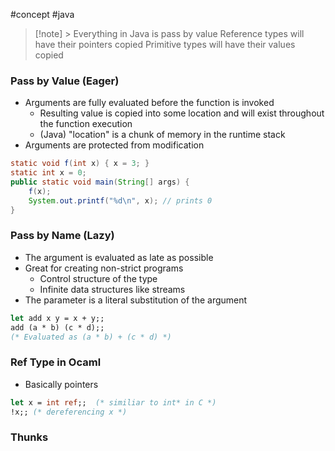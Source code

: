 #concept #java 

> [!note] > Everything in Java is pass by value 
> Reference types will have their pointers copied
> Primitive types will have their values copied

### Pass by Value (Eager)
- Arguments are fully evaluated before the function is invoked
	- Resulting value is copied into some location and will exist throughout the function execution
	- (Java) "location" is a chunk of memory in the runtime stack
- Arguments are protected from modification
```java
static void f(int x) { x = 3; }
static int x = 0;
public static void main(String[] args) {
	f(x);
	System.out.printf("%d\n", x); // prints 0
}
```

### Pass by Name (Lazy)
- The argument is evaluated as late as possible
- Great for creating non-strict programs
	- Control structure of the type
	- Infinite data structures like streams
- The parameter is a literal substitution of the argument
```ocaml
let add x y = x + y;;
add (a * b) (c * d);;
(* Evaluated as (a * b) + (c * d) *)
```

### Ref Type in Ocaml
- Basically pointers
```ocaml
let x = int ref;;  (* similiar to int* in C *)
!x;; (* dereferencing x *)
```

### Thunks